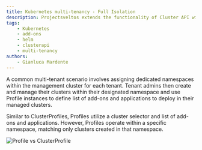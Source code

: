 ```yaml
---
title: Kubernetes multi-tenancy - Full Isolation
description: Projectsveltos extends the functionality of Cluster API with a solution for managing the installation, configuration & deletion of kubernetes cluster add-ons.
tags:
    - Kubernetes
    - add-ons
    - helm
    - clusterapi
    - multi-tenancy
authors:
    - Gianluca Mardente
---
```


A common multi-tenant scenario involves assigning dedicated namespaces within the management cluster for each tenant.
Tenant admins then create and manage their clusters within their designated namespace and use Profile instances to define list of add-ons and applications to deploy in their managed clusters.

Similar to ClusterProfiles, Profiles utilize a cluster selector and list of add-ons and applications.
However,  Profiles operate within a specific namespace, matching only clusters created in that namespace.

![Profile vs ClusterProfile](../assets/Sveltos_Profile_ClusterProfile.jpg)